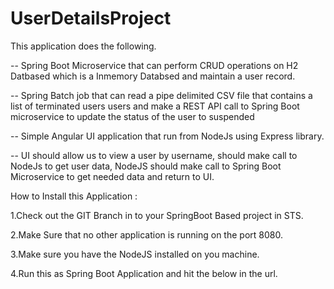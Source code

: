 # UserDetailsProject

This application does the following.

-- Spring Boot Microservice that can perform CRUD operations on H2 Datbased which is a Inmemory Databsed and maintain a user record.

-- Spring Batch job that can read a pipe delimited CSV file that contains a list of terminated users users and make a REST API call to Spring Boot microservice to update the status of the user to suspended

-- Simple Angular UI application that run from NodeJs using Express library.

-- UI should allow us to view a user by username, should make call to NodeJs to get user data, NodeJS should make call to Spring Boot Microservice to get needed data and return to UI.


How to Install this Application :

1.Check out the GIT Branch in to your SpringBoot Based project in STS.

2.Make Sure that no other application is running on the port 8080.

3.Make sure you have the NodeJS installed on you machine.

4.Run this as Spring Boot Application and hit the below in the url.


